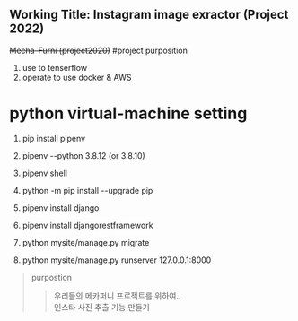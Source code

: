 ## Working Title: Instagram image exractor (Project 2022)
~~Mecha-Furni (project2020)~~
#project purposition
1. use to tenserflow
2. operate to use docker & AWS

# python virtual-machine setting
1. pip install pipenv
2. pipenv --python 3.8.12 (or 3.8.10)
3. pipenv shell

4. python -m pip install --upgrade pip
5. pipenv install django
6. pipenv install djangorestframework
7. python mysite/manage.py migrate
8. python mysite/manage.py runserver 127.0.0.1:8000

> purpostion
>> 우리들의 메카퍼니 프로젝트를 위하여..  
>> 인스타 사진 추출 기능 만들기